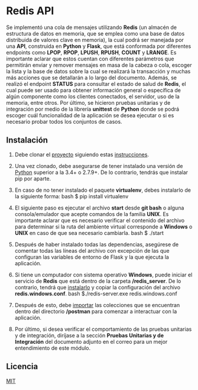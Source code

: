 # Redis API

Se implementó una cola de mensajes utilizando **Redis** (un almacén de estructura de datos en memoria, que se emplea como una base de datos distribuida de valores clave en memoria), la cual podrá ser manejada por una **API**, construida en **Python** y **Flask**, que está conformada por diferentes endpoints como **LPOP**, **RPOP**, **LPUSH**, **RPUSH**, **COUNT** y **LRANGE**. Es importante aclarar que estos cuentan con diferentes parámetros que permitirán enviar y remover mensajes en masa de la cabeza o cola, escoger la lista y la base de datos sobre la cual se realizará la transacción y muchas más acciones que se detallarán a lo largo del documento. Además, se realizó el endpoint **STATUS** para consultar el estado de salud de **Redis**, el cual puede ser usado para obtener información general o específica de algún componente como los clientes conectados, el servidor, uso de la memoria, entre otros. Por último, se hicieron pruebas unitarias y de integración por medio de la librería **unittest** de **Python** donde se podrá escoger cuál funcionalidad de la aplicación se desea ejecutar o si es necesario probar todos los conjuntos de casos.

## Instalación

1. Debe clonar el [proyecto](https://github.com/David9652/RedisAPI.git) siguiendo estas [instrucciones](https://docs.github.com/es/github/creating-cloning-and-archiving-repositories/cloning-a-repository). 
2. Una vez clonado, debe asegurarse de tener instalado una versión de [Python](https://www.python.org/downloads/) superior a la 3.4+ o 2.7.9+. De lo contrario, tendrás que instalar pip por aparte.
3. En caso de no tener instalado el paquete **virtualenv**, debes instalarlo de la siguiente forma:
bash
$ pip install virtualenv

4. El siguiente paso es ejecutar el archivo **start** desde **git bash** o alguna consola/emulador que acepte comandos de la familia **UNIX**. Es importante aclarar que es necesario verificar el contenido del archivo para determinar si la ruta del ambiente virtual corresponde a **Windows** o **UNIX** en caso de que sea necesario cambiarla.
bash
$ ./start

5. Después de haber instalado todas las dependencias, asegúrese de comentar todas las líneas del archivo con excepción de las que configuran las variables de entorno de Flask y la que ejecuta la aplicación.

6. Si tiene un computador con sistema operativo **Windows**, puede iniciar el servicio de **Redis** que está dentro de la carpeta **/redis_server**. De lo contrario, tendrá que [instalarlo](https://redis.io/download) y copiar la configuración del archivo **redis.windows.conf**.
bash
$./redis-server.exe redis.windows.conf

7. Después de esto, debe [importar](https://learning.postman.com/docs/getting-started/importing-and-exporting-data/) las colecciones que se encuentran dentro del directorio **/postman** para comenzar a interactuar con la aplicación.

8. Por último, si desea verificar el comportamiento de las pruebas unitarias y de integración, diríjase a la sección **Pruebas Unitarias y de Integración** del documento adjunto en el correo para un mejor entendimiento de este módulo.

## Licencia
[MIT](https://choosealicense.com/licenses/mit/)
